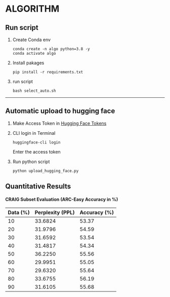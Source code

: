 # ALGORITHM 



## Run script
1. Create Conda env
    ```
    conda create -n algo python=3.8 -y
    conda activate algo
    ```

2. Install pakages
    ```
    pip install -r requirements.txt
    ```

3. run script
    ```
    bash select_auto.sh
    ``` 

---

## Automatic upload to hugging face

1. Make Access Token in [Hugging Face Tokens](https://huggingface.co/settings/tokens)

2. CLI login in Terminal
    ```
    huggingface-cli login
    ```
    Enter the access token

3. Run python script
    ```
    python upload_hugging_face.py 
    ```


## Quantitative Results 

#### CRAIG Subset Evaluation (ARC-Easy Accuracy in %)

| Data (%) | Perplexity (PPL) | Accuracy (%) |
|----------|------------------|---------------|
| 10       | 33.6824          | 53.37         |
| 20       | 31.9796          | 54.59         |
| 30       | 31.6592          | 53.54         |
| 40       | 31.4817          | 54.34         |
| 50       | 36.2250          | 55.56         |
| 60       | 29.9951          | 55.05         |
| 70       | 29.6320          | 55.64         |
| 80       | 33.6755          | 56.19         |
| 90       | 31.6105          | 55.68         |
